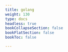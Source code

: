 ```yaml
---
title: golang
weight: 130
type: docs
headless: true
bookCollapseSection: false
bookFlatSection: false
bookToc: false

---
```

